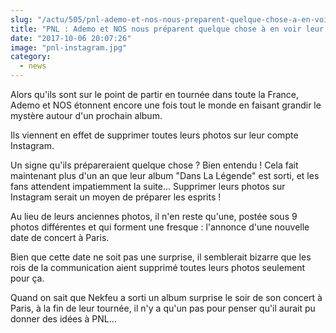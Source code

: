 ```yaml
--- 
slug: "/actu/505/pnl-ademo-et-nos-nous-preparent-quelque-chose-a-en-voir-leur-instagram"
title: "PNL : Ademo et NOS nous préparent quelque chose à en voir leur Instagram !"
date: "2017-10-06 20:07:26"
image: "pnl-instagram.jpg"
category:
  - news
---
```

<p>Alors qu'ils sont sur le point de partir en tournée dans toute la France, Ademo et NOS étonnent encore une fois tout le monde en faisant grandir le mystère autour d'un prochain album.</p>

<p>Ils viennent en effet de supprimer toutes leurs photos sur leur compte Instagram.</p>

<p>Un signe qu'ils prépareraient quelque chose ? Bien entendu ! Cela fait maintenant plus d'un an que leur album "Dans La Légende" est sorti, et les fans attendent impatiemment la suite... Supprimer leurs photos sur Instagram serait un moyen de préparer les esprits !</p>

<p>Au lieu de leurs anciennes photos, il n'en reste qu'une, postée sous 9 photos différentes et qui forment une fresque : l'annonce d'une nouvelle date de concert à Paris.</p>

<p>Bien que cette date ne soit pas une surprise, il semblerait bizarre que les rois de la communication aient supprimé toutes leurs photos seulement pour ça. </p>

<p>Quand on sait que Nekfeu a sorti un album surprise le soir de son concert à Paris, à la fin de leur tournée, il n'y a qu'un pas pour penser qu'il aurait pu donner des idées à PNL...</p>